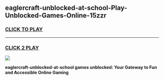 
## eaglercraft-unblocked-at-school-Play-Unblocked-Games-Online-15zzr
<h3>
<a href="https://premium76.site?title=eaglercraft-unblocked-at-school&ref=25A">CLICK TO PLAY</a></h3>
<hr>

<h3>
<a href="https://premium76.site?title=eaglercraft-unblocked-at-school&ref=25A">CLICK 2 PLAY</a>
  
</h3>

<a href="https://premium76.site?title=eaglercraft-unblocked-at-school&ref=25A"><img src="https://clearcache.store/games.png"></a>


**eaglercraft-unblocked-at-school games unblocked: Your Gateway to Fun and Accessible Online Gaming**
